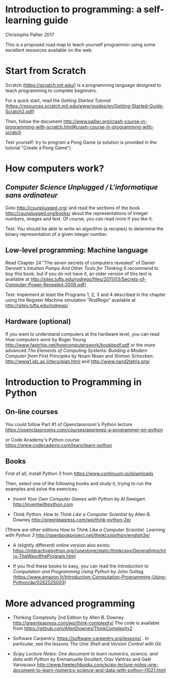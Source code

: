 Introduction to programming: a self-learning guide
==================================================

Christophe Pallier 2017

This is a proposed road map to teach yourself programmin using some  excellent resources available on the web. 


# Start from Scratch

Scratch (https://scratch.mit.edu/) is a programming language designed to teach programming to complete beginners. 

For a quick start, read the _Getting Started Tutorial_ (https://resources.scratch.mit.edu/www/guides/en/Getting-Started-Guide-Scratch2.pdf)

Then, follow the document
http://www.pallier.org/crash-course-in-programming-with-scratch.html#crash-course-in-programming-with-scratch

Test yourself: try to program a Pong Game (a solution is provided in the tutorial  "Create a Pong Game")


# How computers work?

## _Computer Science Unplugged / L'informatique sans ordinateur_

Goto http://csunplugged.org/ and read the sections of the book  
http://csunplugged.org/books/ about the representations of integer numbers, images and text. Of course, you can read more if you like it.

Test: You should be able to write an algorithm (a recipies) to determine the binary representation of a given integer number.


## Low-level programming: Machine language 

Read Chapter 24 "The seven secrets of computers revealed" of Daniel Dennett's _Intuition Pumps And Other Tools for Thinking_ (I recommend to buy this book, but if you do not have it, an older version of this text is available at http://sites.tufts.edu/rodrego/files/2011/03/Secrets-of-Computer-Power-Revealed-2008.pdf)

Test: Implement at least the Programs 1, 2, 3 and 4 described in the chapter using the Register Machine simulation "RodRego" available at http://sites.tufts.edu/rodrego/ 


## Hardware (optional) 

If you want to understand computers at the hardware level, you can read  _How computers work_ by Roger Young  http://www.fastchip.net/howcomputerswork/bookbpdf.pdf
or the more advanced _The Elements of Computing Systems: Building a Modern Computer from First Principles_ by  Noam Nisan and Shimon Schocken: http://www1.idc.ac.il/tecs/plan.html and http://www.nand2tetris.org/

# Introduction to Programming in Python 


## On-line courses

You could follow Part #1 of  Openclassroom's Python lecture  
https://openclassrooms.com/courses/apprenez-a-programmer-en-python

or Code Academy's Python course https://www.codecademy.com/learn/learn-python

## Books

First of all, install Python 3 from https://www.continuum.io/downloads

Then, select one of the following books and study it, trying to run the  examples and solve the exercices.

-  _Invent Your Own Computer Games with Python_ by Al Sweigart. http://inventwithpython.com


-  _Think Python. How to Think Like a Computer Scientist_ by Allen B. Downey http://greenteapress.com/wp/think-python-2e/ 
   
   
(Tthere are other editions _How to Think Like a Computer Scientist. Learning with Python 3_ http://openbookproject.net/thinkcs/python/english3e/ 
   * A (slightly different) online version also exists:
https://interactivepython.org/runestone/static/thinkcspy/GeneralIntro/intro-TheWayoftheProgram.html

- If you find these books to easy, you can read the _Introduction to Computation and Programming Using Python_ by John Guttag (https://www.amazon.fr/Introduction-Computation-Programming-Using-Python/dp/0262525003)


# More advanced programming

- Thinking Complexity 2nd Edition by Allen B. Downey http://greenteapress.com/wp/think-complexity/  The code is available from https://github.com/AllenDowney/ThinkComplexity2

- Software Carpentry. https://software-carpentry.org/lessons/ . In particular, see the lessons _The Unix Shell_ and _Version Control with Git_.

- _Scipy Lecture Notes: One document to learn numerics, science, and data with Python_ by  Emmanuelle Gouillart, Olav Vahtras and Gaël Varoquaux http://www.freetechbooks.com/scipy-lecture-notes-one-document-to-learn-numerics-science-and-data-with-python-t1021.html




